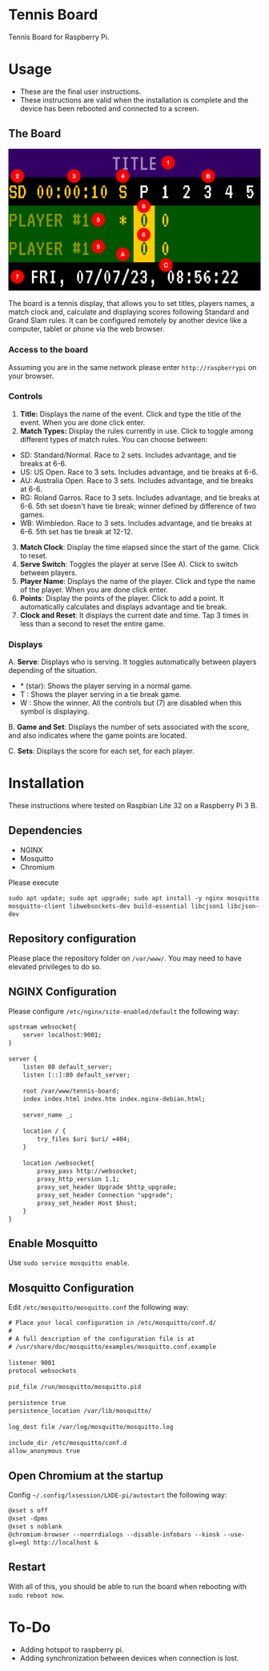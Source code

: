 # Tennis Board
Tennis Board for Raspberry Pi.

# Usage
* These are the final user instructions.
* These instructions are valid when the installation is complete and the device has been rebooted and connected to a screen.

## The Board
![Tennis Board Screenshot](tennis-board.png)

The board is a tennis display, that allows you to set titles, players names, a match clock and, calculate and displaying scores following Standard and Grand Slam rules. It can be configured remotely by another device like a computer, tablet or phone via the web browser.

### Access to the board
Assuming you are in the same network please enter `http://raspberrypi` on your browser.

### Controls

1. **Title:** Displays the name of the event. Click and type the title of the event. When you are done click enter.
2. **Match Types:** Display the rules currently in use. Click to toggle among different types of match rules. You can choose between:
  * SD: Standard/Normal. Race to 2 sets. Includes advantage, and tie breaks at 6-6.
  * US: US Open. Race to 3 sets. Includes advantage, and tie breaks at 6-6.
  * AU: Australia Open. Race to 3 sets. Includes advantage, and tie breaks at 6-6.
  * RG: Roland Garros. Race to 3 sets. Includes advantage, and tie breaks at 6-6. 5th set doesn't have tie break; winner defined by difference of two games.
  * WB: Wimbledon. Race to 3 sets. Includes advantage, and tie breaks at 6-6. 5th set has tie break at 12-12.
3. **Match Clock**: Display the time elapsed since the start of the game. Click to reset.
4. **Serve Switch**: Toggles the player at serve (See A). Click to switch between players.
5. **Player Name**: Displays the name of the player. Click and type the name of the player. When you are done click enter.
6. **Points**: Display the points of the player. Click to add a point. It automatically calculates and displays advantage and tie break.
7. **Clock and Reset**: It displays the current date and time. Tap 3 times in less than a second to reset the entire game.

### Displays

  A. **Serve**: Displays who is serving. It toggles automatically between players depending of the situation.
  * \* (star): Shows the player serving in a normal game.
  * T : Shows the player serving in a tie break game.
  * W : Show the winner. All the controls but (7) are disabled when this symbol is displaying.
    
  B. **Game and Set**: Displays the number of sets associated with the score, and also indicates where the game points are located.

  C. **Sets**: Displays the score for each set, for each player.

# Installation
These instructions where tested on Raspbian Lite 32 on a Raspberry Pi 3 B. 

## Dependencies

* NGINX
* Mosquitto
* Chromium

Please execute 

```
sudo apt update; sudo apt upgrade; sudo apt install -y nginx mosquitto mosquitto-client libwebsockets-dev build-essential libcjson1 libcjson-dev
```
## Repository configuration
Please place the repository folder on `/var/www/`. You may need to have elevated privileges to do so.

## NGINX Configuration
Please configure `/etc/nginx/site-enabled/default` the following way:
```
upstream websocket{
	server localhost:9001;
}

server {
	listen 80 default_server;
	listen [::]:80 default_server;

	root /var/www/tennis-board;
	index index.html index.htm index.nginx-debian.html;

	server_name _;

	location / {
		try_files $uri $uri/ =404;
	}

	location /websocket{
		proxy_pass http://websocket;
		proxy_http_version 1.1;
		proxy_set_header Upgrade $http_upgrade;
		proxy_set_header Connection "upgrade";
		proxy_set_header Host $host;
	}
}
```

## Enable Mosquitto
Use `sudo service mosquitto enable`.

## Mosquitto Configuration
Edit `/etc/mosquitto/mosquitto.conf` the following way:
```
# Place your local configuration in /etc/mosquitto/conf.d/
#
# A full description of the configuration file is at
# /usr/share/doc/mosquitto/examples/mosquitto.conf.example

listener 9001
protocol websockets

pid_file /run/mosquitto/mosquitto.pid

persistence true
persistence_location /var/lib/mosquitto/

log_dest file /var/log/mosquitto/mosquitto.log

include_dir /etc/mosquitto/conf.d
allow_anonymous true
```
## Open Chromium at the startup
Config `~/.config/lxsession/LXDE-pi/autostart` the following way:

```
@xset s off
@xset -dpms
@xset s noblank
@chromium-browser --noerrdialogs --disable-infobars --kiosk --use-gl=egl http://localhost &
```
## Restart
With all of this, you should be able to run the board when rebooting with `sudo reboot now`.

# To-Do
* Adding hotspot to raspberry pi.
* Adding synchronization between devices when connection is lost.

